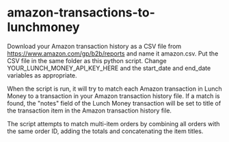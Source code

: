 # amazon-transactions-to-lunchmoney

Download your Amazon transaction history as a CSV file from https://www.amazon.com/gp/b2b/reports and name it amazon.csv. Put the CSV file in the same folder as this python script. Change YOUR_LUNCH_MONEY_API_KEY_HERE and the start_date and end_date variables as appropriate.

When the script is run, it will try to match each Amazon transaction in Lunch Money to a transaction in your Amazon transaction history file. If a match is found, the "notes" field of the Lunch Money transaction will be set to title of the transaction item in the Amazon transaction history file.

The script attempts to match multi-item orders by combining all orders with the same order ID, adding the totals and concatenating the item titles.
